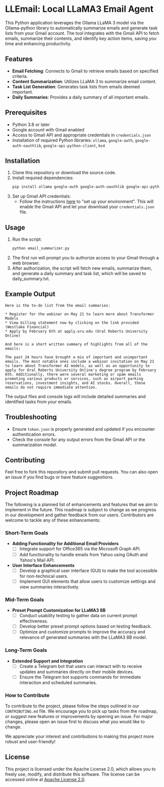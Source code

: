 # LLEmail: Local LLaMA3 Email Agent

This Python application leverages the Ollama LLaMA 3 model via the Ollama-python library to automatically summarize emails and generate task lists from your Gmail account. The tool integrates with the Gmail API to fetch emails, summarize their contents, and identify key action items, saving you time and enhancing productivity.

## Features

- **Email Fetching**: Connects to Gmail to retrieve emails based on specified criteria.
- **Content Summarization**: Utilizes LLaMA 3 to summarize email content.
- **Task List Generation**: Generates task lists from emails deemed important.
- **Daily Summaries**: Provides a daily summary of all important emails.

## Prerequisites

- Python 3.8 or later
- Google account with Gmail enabled
- Access to Gmail API and appropriate credentials in `credentials.json`
- Installation of required Python libraries: `ollama`, `google-auth`, `google-auth-oauthlib`, `google-api-python-client`, `bs4`

## Installation

1. Clone this repository or download the source code.
2. Install required dependencies:
   ```bash
   pip install ollama google-auth google-auth-oauthlib google-api-python-client bs4
   ```
3. Set up Gmail API credentials:
   - Follow the instructions [here](https://developers.google.com/gmail/api/quickstart/python#set_up_your_environment) to "set up your environment". This will enable the Gmail API and let your download your `credentials.json` file.

## Usage

1. Run the script:
   ```bash
   python email_summarizer.py
   ```
2. The first run will prompt you to authorize access to your Gmail through a web browser.
3. After authorization, the script will fetch new emails, summarize them, and generate a daily summary and task list, which will be saved to daily_summary.txt.

## Example Output

```
Here is the to-do list from the email summaries:

* Register for the webinar on May 21 to learn more about Transformer Models
* View billing statement now by clicking on the link provided (Westlake Financial)
* Apply by February 6th at apply.oru.edu (Oral Roberts University Online)

And here is a short written summary of highlights from all of the emails:

The past 24 hours have brought a mix of important and unimportant emails. The most notable ones include a webinar invitation on May 21 to learn about Transformer AI models, as well as an opportunity to apply for Oral Roberts University Online's degree program by February 6th. Additionally, there were several marketing or spam emails promoting various products or services, such as airport parking reservations, investment insights, and AI stocks. Overall, these emails do not require immediate attention.
```

The output files and console logs will include detailed summaries and identified tasks from your emails.

## Troubleshooting

- Ensure `token.json` is properly generated and updated if you encounter authentication errors.
- Check the console for any output errors from the Gmail API or the summarization model.

## Contributing

Feel free to fork this repository and submit pull requests. You can also open an issue if you find bugs or have feature suggestions.

## Project Roadmap

The following is a planned list of enhancements and features that we aim to implement in the future. This roadmap is subject to change as we progress in our development and gather feedback from our users. Contributors are welcome to tackle any of these enhancements:

### Short-Term Goals
- **Adding Functionality for Additional Email Providers**
  - [ ] Integrate support for Office365 via the Microsoft Graph API.
  - [ ] Add functionality to handle emails from Yahoo using OAuth and Yahoo's Mail API.

- **User Interface Enhancements**
  - [ ] Develop a graphical user interface (GUI) to make the tool accessible for non-technical users.
  - [ ] Implement GUI elements that allow users to customize settings and view summaries interactively.

### Mid-Term Goals
- **Preset Prompt Customization for LLaMA3 8B**
  - [ ] Conduct usability testing to gather data on current prompt effectiveness.
  - [ ] Develop better preset prompt options based on testing feedback.
  - [ ] Optimize and customize prompts to improve the accuracy and relevance of generated summaries with the LLaMA3 8B model.

### Long-Term Goals
- **Extended Support and Integration**
  - [ ] Create a Telegram bot that users can interact with to receive updates and summaries directly on their mobile devices.
  - [ ] Ensure the Telegram bot supports commands for immediate interaction and scheduled summaries.

### How to Contribute
To contribute to the project, please follow the steps outlined in our `CONTRIBUTING.md` file. We encourage you to pick up tasks from the roadmap, or suggest new features or improvements by opening an issue. For major changes, please open an issue first to discuss what you would like to change.

We appreciate your interest and contributions to making this project more robust and user-friendly!

## License

This project is licensed under the Apache License 2.0, which allows you to freely use, modify, and distribute this software. The license can be accessed online at [Apache License 2.0](https://www.apache.org/licenses/LICENSE-2.0).
